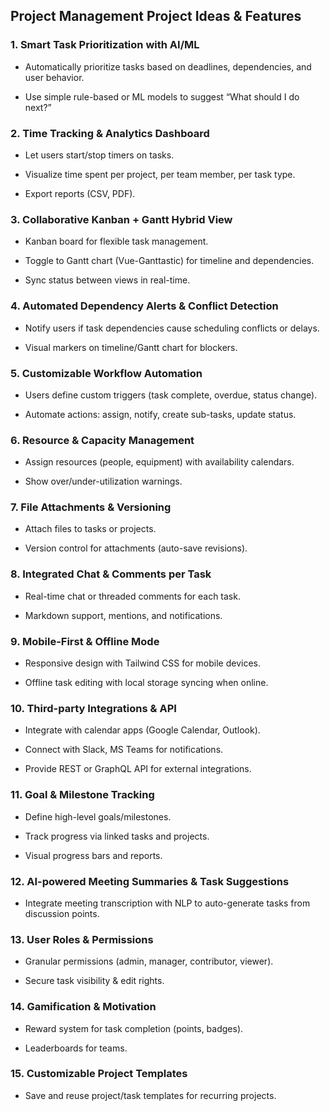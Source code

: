 Project Management Project Ideas & Features
-------------------------------------------

### 1\. **Smart Task Prioritization with AI/ML**

*   Automatically prioritize tasks based on deadlines, dependencies, and user behavior.
    
*   Use simple rule-based or ML models to suggest “What should I do next?”
    

### 2\. **Time Tracking & Analytics Dashboard**

*   Let users start/stop timers on tasks.
    
*   Visualize time spent per project, per team member, per task type.
    
*   Export reports (CSV, PDF).
    

### 3\. **Collaborative Kanban + Gantt Hybrid View**

*   Kanban board for flexible task management.
    
*   Toggle to Gantt chart (Vue-Ganttastic) for timeline and dependencies.
    
*   Sync status between views in real-time.
    

### 4\. **Automated Dependency Alerts & Conflict Detection**

*   Notify users if task dependencies cause scheduling conflicts or delays.
    
*   Visual markers on timeline/Gantt chart for blockers.
    

### 5\. **Customizable Workflow Automation**

*   Users define custom triggers (task complete, overdue, status change).
    
*   Automate actions: assign, notify, create sub-tasks, update status.
    

### 6\. **Resource & Capacity Management**

*   Assign resources (people, equipment) with availability calendars.
    
*   Show over/under-utilization warnings.
    

### 7\. **File Attachments & Versioning**

*   Attach files to tasks or projects.
    
*   Version control for attachments (auto-save revisions).
    

### 8\. **Integrated Chat & Comments per Task**

*   Real-time chat or threaded comments for each task.
    
*   Markdown support, mentions, and notifications.
    

### 9\. **Mobile-First & Offline Mode**

*   Responsive design with Tailwind CSS for mobile devices.
    
*   Offline task editing with local storage syncing when online.
    

### 10\. **Third-party Integrations & API**

*   Integrate with calendar apps (Google Calendar, Outlook).
    
*   Connect with Slack, MS Teams for notifications.
    
*   Provide REST or GraphQL API for external integrations.
    

### 11\. **Goal & Milestone Tracking**

*   Define high-level goals/milestones.
    
*   Track progress via linked tasks and projects.
    
*   Visual progress bars and reports.
    

### 12\. **AI-powered Meeting Summaries & Task Suggestions**

*   Integrate meeting transcription with NLP to auto-generate tasks from discussion points.
    

### 13\. **User Roles & Permissions**

*   Granular permissions (admin, manager, contributor, viewer).
    
*   Secure task visibility & edit rights.
    

### 14\. **Gamification & Motivation**

*   Reward system for task completion (points, badges).
    
*   Leaderboards for teams.
    

### 15\. **Customizable Project Templates**

*   Save and reuse project/task templates for recurring projects.